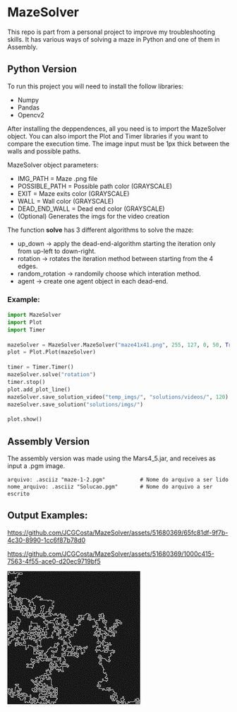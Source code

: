 # MazeSolver
This repo is part from a personal project to improve my troubleshooting skills.
It has various ways of solving a maze in Python and one of them in Assembly.

## Python Version

To run this project you will need to install the follow libraries:
* Numpy
* Pandas
* Opencv2

After installing the deppendences, all you need is to import the MazeSolver object.
You can also import the Plot and Timer libraries if you want to compare the execution time.
The image input must be 1px thick between the walls and possible paths. 

MazeSolver object parameters:
* IMG_PATH = Maze .png file
* POSSIBLE_PATH = Possible path color (GRAYSCALE)
* EXIT = Maze exits color (GRAYSCALE)
* WALL = Wall color (GRAYSCALE)
* DEAD_END_WALL = Dead end color (GRAYSCALE)
* (Optional) Generates the imgs for the video creation

The function **solve** has 3 different algorithms to solve the maze:
* up_down -> apply the dead-end-algorithm starting the iteration only from up-left to down-right.
* rotation -> rotates the iteration method between starting from the 4 edges.
* random_rotation -> randomily choose which interation method. 
* agent -> create one agent object in each dead-end.

### Example:

```python
import MazeSolver
import Plot
import Timer

mazeSolver = MazeSolver.MazeSolver("maze41x41.png", 255, 127, 0, 50, True)
plot = Plot.Plot(mazeSolver)

timer = Timer.Timer()
mazeSolver.solve("rotation")
timer.stop()
plot.add_plot_line()
mazeSolver.save_solution_video("temp_imgs/", "solutions/videos/", 120)
mazeSolver.save_solution("solutions/imgs/")

plot.show()
```

## Assembly Version

The assembly version was made using the Mars4_5.jar, and receives as input a .pgm image.

```assembly
arquivo: .asciiz "maze-1-2.pgm"           # Nome do arquivo a ser lido
nome_arquivo: .asciiz "Solucao.pgm"       # Nome do arquivo a ser escrito 
```

## Output Examples:



https://github.com/JCGCosta/MazeSolver/assets/51680369/65fc81df-9f7b-4c30-8990-1cc6f87b78d0



https://github.com/JCGCosta/MazeSolver/assets/51680369/1000c415-7563-4f55-ace0-d20ec9719bf5



<img src="https://github.com/JCGCosta/MazeSolver/blob/main/src/Python/solutions/imgs/maze301x301_36502_solved.png?raw=true" alt="301x301MazeSolution" title="Output solution example.">
